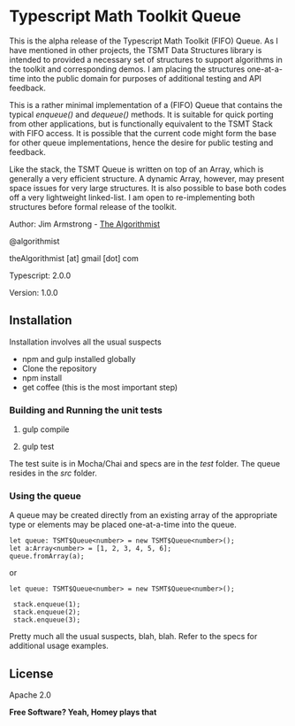 # Typescript Math Toolkit Queue

This is the alpha release of the Typescript Math Toolkit (FIFO) Queue.  As I have mentioned in other projects, the TSMT Data Structures library is intended to provided a necessary set of structures to support algorithms in the toolkit and corresponding demos.  I am placing the structures one-at-a-time into the public domain for purposes of additional testing and API feedback.

This is a rather minimal implementation of a (FIFO) Queue that contains the typical _enqueue()_ and _dequeue()_ methods.  It is suitable for quick porting from other applications, but is functionally equivalent to the TSMT Stack with FIFO access.  It is possible that the current code might form the base for other queue implementations, hence the desire for public testing and feedback.

Like the stack, the TSMT Queue is written on top of an Array, which is generally a very efficient structure.  A dynamic Array, however, may present space issues for very large structures.  It is also possible to base both codes off a very lightweight linked-list.  I am open to re-implementing both structures before formal release of the toolkit.


Author:  Jim Armstrong - [The Algorithmist]

@algorithmist

theAlgorithmist [at] gmail [dot] com

Typescript: 2.0.0

Version: 1.0.0


## Installation

Installation involves all the usual suspects

  - npm and gulp installed globally
  - Clone the repository
  - npm install
  - get coffee (this is the most important step)


### Building and Running the unit tests

1. gulp compile

2. gulp test

The test suite is in Mocha/Chai and specs are in the _test_ folder.  The queue resides in the _src_ folder. 


### Using the queue

A queue may be created directly from an existing array of the appropriate type or elements may be placed one-at-a-time into the queue. 


```
let queue: TSMT$Queue<number> = new TSMT$Queue<number>();
let a:Array<number> = [1, 2, 3, 4, 5, 6];
queue.fromArray(a);
```

or

```
let queue: TSMT$Queue<number> = new TSMT$Queue<number>();

 stack.enqueue(1);
 stack.enqueue(2);
 stack.enqueue(3);
```

Pretty much all the usual suspects, blah, blah.  Refer to the specs for additional usage examples.


License
----

Apache 2.0

**Free Software? Yeah, Homey plays that**

[//]: # (kudos http://stackoverflow.com/questions/4823468/store-comments-in-markdown-syntax)

[The Algorithmist]: <http://algorithmist.net>
